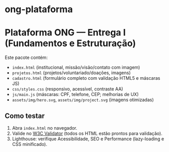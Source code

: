# ong-plataforma
# Plataforma ONG — Entrega I (Fundamentos e Estruturação)

Este pacote contém:
- `index.html` (institucional, missão/visão/contato com imagem)
- `projetos.html` (projetos/voluntariado/doações, imagens)
- `cadastro.html` (formulário completo com validação HTML5 e máscaras JS)
- `css/styles.css` (responsivo, acessível, contraste AA)
- `js/main.js` (máscaras: CPF, telefone, CEP; melhorias de UX)
- `assets/img/hero.svg`, `assets/img/project.svg` (imagens otimizadas)

## Como testar
1. Abra `index.html` no navegador.
2. Valide no [W3C Validator](https://validator.w3.org/nu/) (todos os HTML estão prontos para validação).
3. Lighthouse: verifique Acessibilidade, SEO e Performance (lazy-loading e CSS minificado).
